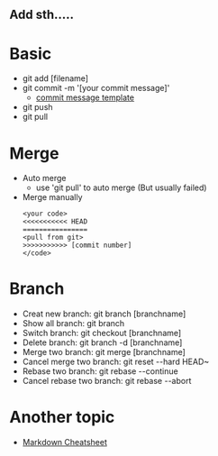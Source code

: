 ## Add sth.....
# Basic
- git add [filename]
- git commit -m '[your commit message]'
	- [commit message template](https://gist.github.com/adeekshith/cd4c95a064977cdc6c50) 
- git push
- git pull

# Merge
- Auto merge 
	- use 'git pull' to auto merge (But usually failed)
- Merge manually
	```
	<your code>
	<<<<<<<<<<< HEAD
	================
	<pull from git>
	>>>>>>>>>>> [commit number]
	</code>
	```
# Branch
- Creat new branch: git branch [branchname]
- Show all branch: git branch
- Switch branch: git checkout [branchname]
- Delete branch: git branch -d [branchname]
- Merge two branch: git merge [branchname]
- Cancel merge two branch: git reset --hard HEAD~
- Rebase two branch: git rebase --continue
- Cancel rebase two branch: git rebase --abort

# Another topic
- [Markdown Cheatsheet](https://github.com/adam-p/markdown-here/wiki/Markdown-Cheatsheet)
	
	
